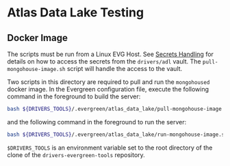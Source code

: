 # Atlas Data Lake Testing

## Docker Image

The scripts must be run from a Linux EVG Host.
See [Secrets Handling](../secrets_handling/README.md) for details on how to access the secrets 
from the `drivers/adl` vault.  The `pull-mongohouse-image.sh` script will handle the access
to the vault.

Two scripts in this directory are required to pull and run the
`mongohoused` docker image.  In the Evergreen configuration file, execute
the following command in the foreground to build the server:

```bash
bash ${DRIVERS_TOOLS}/.evergreen/atlas_data_lake/pull-mongohouse-image.sh
```

and the following command in the foreground to run the server:

```bash
bash ${DRIVERS_TOOLS}/.evergreen/atlas_data_lake/run-mongohouse-image.sh
```

`$DRIVERS_TOOLS` is an environment variable set to the root directory
of the clone of the `drivers-evergreen-tools` repository.
